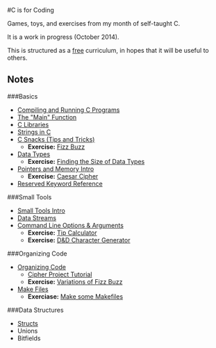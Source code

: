 #C is for Coding

Games, toys, and exercises from my month of self-taught C.

It is a work in progress (October 2014).

This is structured as a [free][license] curriculum, in hopes that it will be
useful to others.

[license]: ./MIT-LICENSE

## Notes
###Basics
 - [Compiling and Running C Programs][compiling-and-running]
 - [The "Main" Function][main]
 - [C Libraries][c-libraries]
 - [Strings in C][c-strings]
 - [C Snacks (Tips and Tricks)][c-snacks]
   - **Exercise:** [Fizz Buzz][fizz-buzz]
 - [Data Types][data-types]
   - **Exercise:** [Finding the Size of Data Types][finding-size-of]
 - [Pointers and Memory Intro][pointers-intro]
   - **Exercise:** [Caesar Cipher][caesar-cipher]
 - [Reserved Keyword Reference][keyword-ref]

[compiling-and-running]: notes/intro/compiling-and-running.md
[main]: notes/intro/main_function.md
[c-libraries]: notes/intro/libraries_intro.md
[c-strings]: notes/intro/strings.md
[c-snacks]: notes/intro/c_snacks.md
[fizz-buzz]: exercises/intro/fizz_buzz.md
[data-types]: notes/intro/data_types.md
[finding-size-of]: exercises/data_types/finding_size_of.md
[pointers-intro]: #TODO_notes/intro/pointers_intro.md
[caesar-cipher]: #TODO_exercises/intro/caesar_cipher.md
[keyword-ref]: notes/intro/reserved_keywords.md

###Small Tools
 - [Small Tools Intro][small-tools-intro]
 - [Data Streams][data-streams]
 - [Command Line Options & Arguments][command-line-options]
   - **Exercise:** [Tip Calculator][tip-calculator]
   - **Exercise:** [D&D Character Generator][character-generator]

[small-tools-intro]: notes/small_tools/small_tools_intro.md
[data-streams]: notes/small_tools/data_streams.md
[command-line-options]: notes/small_tools/command_line_options.md
[tip-calculator]: exercises/command_line_opts_args/tip_calculator.md
[character-generator]: exercises/command_line_opts_args/character_generator.md

###Organizing Code
 - [Organizing Code][organizing-code-intro]
   - [Cipher Project Tutorial][cipher-project-tutorial]
   - **Exercise:** [Variations of Fizz Buzz][fizz-buzz-variations]
 - [Make Files][make-files]
   - **Exerciase:** [Make some Makefiles][makefile-exercise]

[organizing-code-intro]: #TODO_notes/organizing_code/intro.md
[cipher-project-tutorial]: #TODO_notes/organizering_code/cipher_project_tutorial.md
[fizz-buzz-variations]: exercises/organizing_code/fizz_buzz_variations.md
[make-files]: #TODO_notes/organizing_code/make_files.md
[makefile-exercise]: exercises/organizing_code/makefiles.md

###Data Structures
 - [Structs][structs-intro]
 - Unions
 - Bitfields

[structs-intro]: nots/data_structures/structs.md
